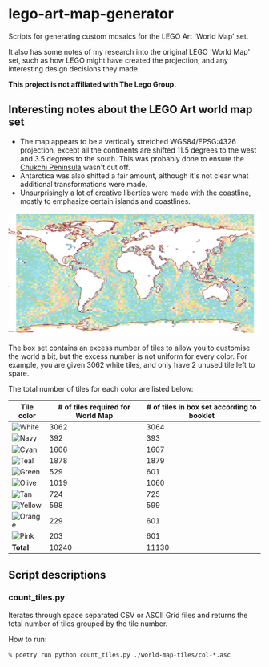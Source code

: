 # lego-art-map-generator

Scripts for generating custom mosaics for the LEGO Art 'World Map' set.

It also has some notes of my research into the original LEGO 'World Map' set,
such as how LEGO might have created the projection, and any interesting design
decisions they made.

**This project is not affiliated with The Lego Group.**

## Interesting notes about the LEGO Art world map set

* The map appears to be a vertically stretched WGS84/EPSG:4326 projection,
  except all the continents are shifted 11.5 degrees to the west and 3.5 degrees
  to the south. This was probably done to ensure the
  [Chukchi Peninsula][chukchi-peninsula] wasn't cut off.
* Antarctica was also shifted a fair amount, although it's not clear what
  additional transformations were made.
* Unsurprisingly a lot of creative liberties were made with the coastline,
  mostly to emphasize certain islands and coastlines.

![LEGO World Map with coastlines on top](world-map-with-coastlines.png)

[chukchi-peninsula]: https://en.wikipedia.org/wiki/Chukchi_Peninsula

The box set contains an excess number of tiles to allow you to customise the
world a bit, but the excess number is not uniform for every color. For example,
you are given 3062 white tiles, and only have 2 unused tile left to spare.

The total number of tiles for each color are listed below:

| Tile color | # of tiles required for World Map | # of tiles in box set according to booklet |
|---|---|---|
| ![White](https://img.shields.io/badge/-White-snow) | 3062 | 3064 |
| ![Navy](https://img.shields.io/badge/-Navy-rgb(0,53,91)) | 392 | 393 |
| ![Cyan](https://img.shields.io/badge/-Cyan-rgb(19,183,210)) | 1606 | 1607 |
| ![Teal](https://img.shields.io/badge/-Teal-rgb(0,153,150)) | 1878 | 1879 |
| ![Green](https://img.shields.io/badge/-Green-rgb(0,161,55)) | 529 | 601 |
| ![Olive](https://img.shields.io/badge/-Olive-rgb(162,197,16)) | 1019 | 1060 |
| ![Tan](https://img.shields.io/badge/-Tan-rgb(226,202,144)) | 724 | 725 |
| ![Yellow](https://img.shields.io/badge/-Yellow-rgb(248,172,0)) | 598 | 599 |
| ![Orange](https://img.shields.io/badge/-Orange-rgb(238,117,0)) | 229 | 601 |
| ![Pink](https://img.shields.io/badge/-Pink-rgb(237,106,112)) | 203 | 601 |
| **Total** | 10240 | 11130 |

## Script descriptions

### count_tiles.py

Iterates through space separated CSV or ASCII Grid files and  returns the total
number of tiles grouped by the tile number.  

How to run:

```console
% poetry run python count_tiles.py ./world-map-tiles/col-*.asc
```
